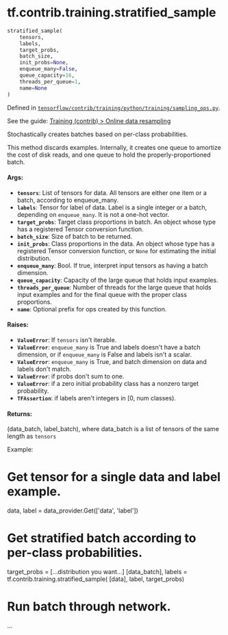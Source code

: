 <div itemscope itemtype="http://developers.google.com/ReferenceObject">
<meta itemprop="name" content="tf.contrib.training.stratified_sample" />
</div>

# tf.contrib.training.stratified_sample

``` python
stratified_sample(
    tensors,
    labels,
    target_probs,
    batch_size,
    init_probs=None,
    enqueue_many=False,
    queue_capacity=16,
    threads_per_queue=1,
    name=None
)
```



Defined in [`tensorflow/contrib/training/python/training/sampling_ops.py`](https://www.tensorflow.org/code/tensorflow/contrib/training/python/training/sampling_ops.py).

See the guide: [Training (contrib) > Online data resampling](../../../../../api_guides/python/contrib.training.md#Online_data_resampling)

Stochastically creates batches based on per-class probabilities.

This method discards examples. Internally, it creates one queue to amortize
the cost of disk reads, and one queue to hold the properly-proportioned
batch.

#### Args:

* <b>`tensors`</b>: List of tensors for data. All tensors are either one item or a
      batch, according to enqueue_many.
* <b>`labels`</b>: Tensor for label of data. Label is a single integer or a batch,
      depending on `enqueue_many`. It is not a one-hot vector.
* <b>`target_probs`</b>: Target class proportions in batch. An object whose type has a
      registered Tensor conversion function.
* <b>`batch_size`</b>: Size of batch to be returned.
* <b>`init_probs`</b>: Class proportions in the data. An object whose type has a
      registered Tensor conversion function, or `None` for estimating the
      initial distribution.
* <b>`enqueue_many`</b>: Bool. If true, interpret input tensors as having a batch
      dimension.
* <b>`queue_capacity`</b>: Capacity of the large queue that holds input examples.
* <b>`threads_per_queue`</b>: Number of threads for the large queue that holds input
      examples and for the final queue with the proper class proportions.
* <b>`name`</b>: Optional prefix for ops created by this function.

#### Raises:

* <b>`ValueError`</b>: If `tensors` isn't iterable.
* <b>`ValueError`</b>: `enqueue_many` is True and labels doesn't have a batch
      dimension, or if `enqueue_many` is False and labels isn't a scalar.
* <b>`ValueError`</b>: `enqueue_many` is True, and batch dimension on data and labels
      don't match.
* <b>`ValueError`</b>: if probs don't sum to one.
* <b>`ValueError`</b>: if a zero initial probability class has a nonzero target
      probability.
* <b>`TFAssertion`</b>: if labels aren't integers in [0, num classes).

#### Returns:

  (data_batch, label_batch), where data_batch is a list of tensors of the same
      length as `tensors`

Example:
  # Get tensor for a single data and label example.
  data, label = data_provider.Get(['data', 'label'])

  # Get stratified batch according to per-class probabilities.
  target_probs = [...distribution you want...]
  [data_batch], labels = tf.contrib.training.stratified_sample(
      [data], label, target_probs)

  # Run batch through network.
  ...